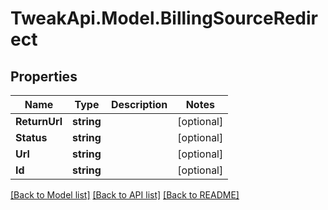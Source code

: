 # TweakApi.Model.BillingSourceRedirect
## Properties

Name | Type | Description | Notes
------------ | ------------- | ------------- | -------------
**ReturnUrl** | **string** |  | [optional] 
**Status** | **string** |  | [optional] 
**Url** | **string** |  | [optional] 
**Id** | **string** |  | [optional] 

[[Back to Model list]](../README.md#documentation-for-models) [[Back to API list]](../README.md#documentation-for-api-endpoints) [[Back to README]](../README.md)

